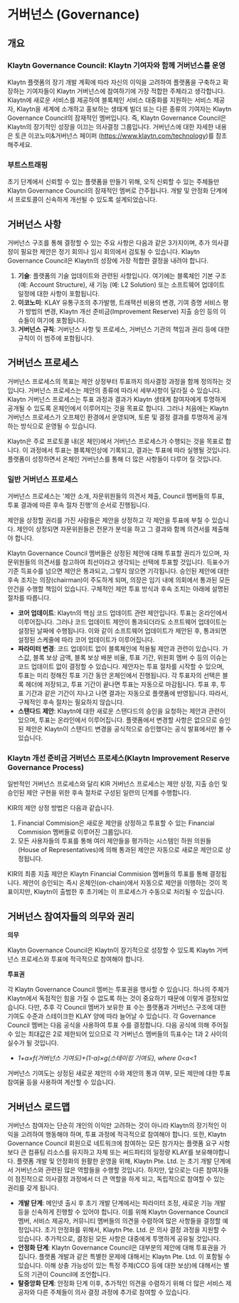 # 거버넌스 (Governance)

## 개요

### Klaytn Governance Council: Klaytn 기여자와 함께 거버넌스를 운영

Klaytn 플랫폼의 장기 개발 계획에 따라 자신의 이익을 고려하여 플랫폼을 구축하고 확장하는 기여자들이 Klaytn 거버넌스에 참여하기에 가장 적합한 주체라고 생각합니다. Klaytn에 새로운 서비스를 제공하여 블록체인 서비스 대중화를 지원하는 서비스 제공자, Klaytn을 세계에 소개하고 홍보하는 생태계 빌더 또는 다른 종류의 기여자는 Klaytn Governance Council의 잠재적인 멤버입니다. 즉, Klaytn Governance Council은 Klaytn의 장기적인 성장을 이끄는 의사결정 그룹입니다. 거버넌스에 대한 자세한 내용은 토큰 이코노미&거버넌스 페이퍼 \(<https://www.klaytn.com/technology>\)를 참조해주세요.

### 부트스트래핑

초기 단계에서 신뢰할 수 있는 플랫폼을 만들기 위해, 오직 신뢰할 수 있는 주체들만 Klaytn Governance Council의 잠재적인 멤버로 간주됩니다. 개발 및 안정화 단계에서 프로토콜이 신속하게 개선될 수 있도록 설계되었습니다.

## 거버넌스 사항

거버넌스 구조를 통해 결정할 수 있는 주요 사항은 다음과 같은 3가지이며, 추가 의사결정이 필요한 제안은 정기 회의나 임시 회의에서 검토될 수 있습니다. Klaytn Governance Council은 Klaytn의 성장에 가장 적합한 결정을 내려야 합니다.

1. **기술**: 플랫폼의 기술 업데이트와 관련된 사항입니다. 여기에는 블록체인 기본 구조 \(예: Account Structure\), 새 기능 \(예: L2 Solution\) 또는 소프트웨어 업데이트 일정에 대한 사항이 포함됩니다.
2. **이코노미**: KLAY 유통구조의 추가발행, 트래잭션 비용의 변경, 기여 증명 서비스 평가 방법의 변경, Klaytn 개선 준비금(Improvement Reserve) 지출 승인 등의 이슈들이 여기에 포함됩니다.
3. **거버넌스 규칙**: 거버넌스 사항 및 프로세스, 거버넌스 기관의 책임과 권리 등에 대한 규칙이 이 범주에 포함됩니다.

## 거버넌스 프로세스

거버넌스 프로세스의 목표는 제안 상정부터 투표까지 의사결정 과정을 함께 정의하는 것입니다. 거버넌스 프로세스는 제안의 종류에 따라서 세부사항이 달라질 수 있습니다. Klaytn 거버넌스 프로세스는 투표 과정과 결과가 Klaytn 생태계 참여자에게 투명하게 공개될 수 있도록 온체인에서 이루어지는 것을 목표로 합니다. 그러나 처음에는 Klaytn 거버넌스 프로세스가 오프체인 환경에서 운영되며, 토론 및 결정 결과를 투명하게 공개하는 방식으로 운영될 수 있습니다.

Klaytn은 주로 프로토콜 내\(온 체인\)에서 거버넌스 프로세스가 수행되는 것을 목표로 합니다. 이 과정에서 투표는 블록체인상에 기록되고, 결과는 투표에 따라 실행될 것입니다. 플랫폼이 성장하면서 온체인 거버넌스를 통해 더 많은 사항들이 다루어 질 것입니다.

### 일반 거버넌스 프로세스

거버넌스 프로세스는 '제안 소개, 자문위원들의 의견서 제출, Council 멤버들의 투표, 투표 결과에 따른 후속 절차 진행'의 순서로 진행됩니다.

제안을 상정할 권리를 가진 사람들은 제안을 상정하고 각 제안을 투표에 부칠 수 있습니다. 제안이 상정되면 자문위원들은 전문가 분석을 하고 그 결과와 함께 의견서를 제출해야 합니다.

Klaytn Governance Council 멤버들은 상정된 제안에 대해 투표할 권리가 있으며, 자문위원들의 의견서를 참고하여 최선이라고 생각되는 선택에 투표할 것입니다. 득표수가 기준 득표수를 넘으면 제안은 통과되고, 그렇지 않으면 기각됩니다. 승인된 제안에 대한 후속 조치는 의장(chairman)이 주도하게 되며, 의장은 임기 내에 의회에서 통과된 모든 안건을 수행할 책임이 있습니다. 구체적인 제안 투표 방식과 후속 조치는 아래에 설명된 절차를 따릅니다.

* **코어 업데이트**: Klaytn의 핵심 코드 업데이트 관련 제안입니다. 투표는 온라인에서 이루어집니다. 그러나 코드 업데이트 제안이 통과되더라도 소프트웨어 업데이트는 설정된 날짜에 수행됩니다. 이와 같이 소프트웨어 업데이트가 제안된 후, 통과되면 설정된 스케줄에 따라 코어 업데이트가 이루어집니다.
* **파라미터 변경**: 코드 업데이트 없이 블록체인에 적용될 제안과 관련이 있습니다. 가스값, 블록 보상 금액, 블록 보상 배분 비율, 투표 기간, 위원회 멤버 수 등의 이슈는 코드 업데이트 없이 결정할 수 있습니다. 제안자는 투표 절차를 시작할 수 있으며, 투표는 미리 정해진 투표 기간 동안 온체인에서 진행됩니다. 각 투표자의 선택은 블록 헤더에 저장되고, 투표 기간이 끝나면 투표는 자동으로 마감됩니다. 투표 후, 투표 기간과 같은 기간이 지나고 나면 결과는 자동으로 플랫폼에 반영됩니다. 따라서, 구체적인 후속 절차는 필요하지 않습니다. 
* **스탠다드 제안**: Klaytn에 대한 새로운 스탠다드의 승인을 요청하는 제안과 관련이 있으며, 투표는 온라인에서 이루어집니다. 플랫폼에서 변경할 사항은 없으므로 승인된 제안은 Klaytn이 스탠다드 변경을 공식적으로 승인했다는 공식 발표에서만 볼 수 있습니다.

### Klaytn 개선 준비금 거버넌스 프로세스(Klaytn Improvement Reserve Governance Process)

일반적인 거버넌스 프로세스와 달리 KIR 거버넌스 프로세스는 제안 상정, 지출 승인 및 승인된 제안 구현을 위한 후속 절차로 구성된 일련의 단계를 수행합니다.

KIR의 제안 상정 방법은 다음과 같습니다.

1. Financial Commision은 새로운 제안을 상정하고 투표할 수 있는 Financial Commision 멤버들로 이루어진 그룹입니다.
2. 모든 사용자들의 투표를 통해 여러 제안들을 평가하는 시스템인 하원 의원들(House of Representatives)에 의해 통과된 제안은 자동으로 새로운 제안으로 상정됩니다.

KIR의 최종 지출 제안은 Klaytn Financial Commision 멤버들의 투표를 통해 결정됩니다. 제안이 승인되는 즉시 온체인(on-chain)에서 자동으로 제안을 이행하는 것이 목표이지만, Klaytn이 출범한 후 초기에는 이 프로세스가 수동으로 처리될 수 있습니다.

## 거버넌스 참여자들의 의무와 권리

**의무**

Klaytn Governance Council은 Klaytn이 장기적으로 성장할 수 있도록 Klaytn 거버넌스 프로세스와 투표에 적극적으로 참여해야 합니다.

**투표권**

각 Klaytn Governance Council 멤버는 투표권을 행사할 수 있습니다. 하나의 주체가 Klaytn에서 독점적인 힘을 가질 수 없도록 하는 것이 중요하기 때문에 이렇게 결정되었습니다. 다만, 추후 각 Council 멤버가 보유한 표 수는 플랫폼과 거버넌스 구조에 대한 기여도 수준과 스테이크한 KLAY 양에 따라 늘어날 수 있습니다. 각 Governance Council 멤버는 다음 공식을 사용하여 투표 수를 결정합니다. 다음 공식에 의해 주어질 수 있는 최대값은 2로 제한되어 있으므로 각 거버넌스 멤버들의 득표수는 1과 2 사이의 실수가 될 것입니다.

* *1+α×f\(거버넌스 기여도\)+\(1-α\)×g\(스테이킹 기여도\), where 0&lt;a&lt;1*

거버넌스 기여도는 상정된 새로운 제안의 수와 제안의 통과 여부, 모든 제안에 대한 투표 참여율 등을 사용하여 계산할 수 있습니다.

## 거버넌스 로드맵

거버넌스 참여자는 단순히 개인의 이익만 고려하는 것이 아니라 Klaytn의 장기적인 이익을 고려하여 행동해야 하며, 투표 과정에 적극적으로 참여해야 합니다. 또한, Klaytn Governance Council 회원으로 네트워크에 참여하는 모든 참가자는 플랫폼 요구 사항보다 큰 컴퓨팅 리소스를 유지하고 자체 또는 써드파티의 일정량 KLAY를 보유해야합니다. 플랫폼 개발 및 안정화의 원활한 운영을 위해, Klaytn Pte. Ltd. 는 초기 개발 단계에서 거버넌스와 관련된 많은 역할들을 수행할 것입니다. 하지만, 앞으로는 다른 참여자들이 점진적으로 의사결정 과정에서 더 큰 역할을 하게 되고, 독립적으로 참여할 수 있는 권리를 갖게 됩니다.

* **개발 단계**: 메인넷 출시 후 초기 개발 단계에서는 파라미터 조정, 새로운 기능 개발 등을 신속하게 진행할 수 있어야 합니다. 이를 위해 Klaytn Governance Council 멤버, 서비스 제공자, 커뮤니티 멤버들의 의견을 수렴하여 많은 사항들을 결정할 예정입니다. 초기 안정화를 위해서, Klaytn Pte. Ltd. 은 의사 결정 과정을 지원할 수 있습니다. 추가적으로, 결정된 모든 사항은 대중에게 투명하게 공유될 것입니다.
* **안정화 단계**: Klaytn Governance Council은 대부분의 제안에 대해 투표권을 가집니다. 플랫폼 개발과 같은 특별한 문제에 대해서는 Klaytn Pte. Ltd. 이 포함될 수 있습니다. 이해 상충 가능성이 있는 특정 주제\(CCO 등에 대한 보상\)에 대해서는 별도의 기관이 Council에 조언합니다.
* **탈중앙화 단계**: 안정화 단계 이후, 추가적인 의견을 수렴하기 위해 더 많은 서비스 제공자와 다른 주체들이 의사 결정 과정에 추가로 참여할 수 있습니다.